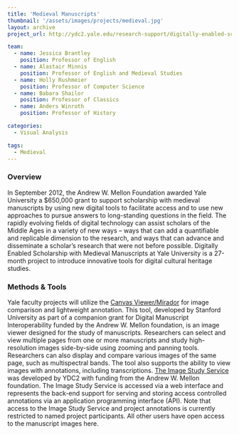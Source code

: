 ```yaml
---
title: 'Medieval Manuscripts'
thumbnail: '/assets/images/projects/medieval.jpg'
layout: archive
project_url: http://ydc2.yale.edu/research-support/digitally-enabled-scholarship-medieval-manuscripts

team:
  - name: Jessica Brantley
    position: Professor of English
  - name: Alastair Minnis
    position: Professor of English and Medieval Studies
  - name: Holly Rushmeier
    position: Professor of Computer Science
  - name: Babara Shailor 
    position: Professor of Classics
  - name: Anders Winroth
    position: Professor of History

categories:
  - Visual Analysis

tags:
  - Medieval
---
```


### Overview

In September 2012, the Andrew W. Mellon Foundation awarded Yale University a $650,000 grant to support scholarship with medieval manuscripts by using new digital tools to facilitate access and to use new approaches to pursue answers to long-standing questions in the field. The rapidly evolving fields of digital technology can assist scholars of the Middle Ages in a variety of new ways – ways that can add a quantifiable and replicable dimension to the research, and ways that can advance and disseminate a scholar’s research that were not before possible. Digitally Enabled Scholarship with Medieval Manuscripts at Yale University is a 27-month project to introduce innovative tools for digital cultural heritage studies.

### Methods &amp; Tools

Yale faculty projects will utilize the [Canvas Viewer/Mirador](http://ydc2.yale.edu/canvas-viewermirador) for image comparison and lightweight annotation. This tool, developed by Stanford University as part of a companion grant for Digital Manuscript Interoperability funded by the Andrew W. Mellon foundation, is an image viewer designed for the study of manuscripts. Researchers can select and view multiple pages from one or more manuscripts and study high-resolution images side-by-side using zooming and panning tools. Researchers can also display and compare various images of the same page, such as multispectral bands. The tool also supports the ability to view images with annotations, including transcriptions. [The Image Study Service](https://docs.google.com/document/d/14zdJswK-R_4cElH-Y5om2DHUANc64V_sNy8gRXeCBrQ/edit) was developed by YDC2 with funding from the Andrew W. Mellon foundation. The Image Study Service is accessed via a web interface and represents the back-end support for serving and storing access controlled annotations via an application programming interface (API). Note that access to the Image Study Service and project annotations is currently restricted to named project participants. All other users have open access to the manuscript images here.